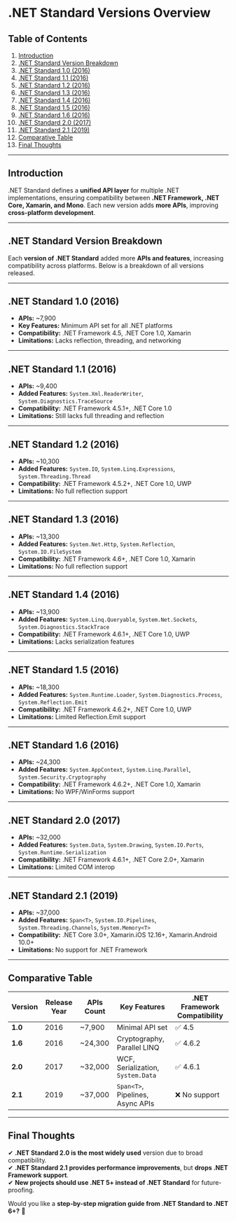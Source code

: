 # **.NET Standard Versions Overview**

## **Table of Contents**
1. [Introduction](#introduction)
2. [.NET Standard Version Breakdown](#net-standard-version-breakdown)
3. [.NET Standard 1.0 (2016)](#net-standard-10-2016)
4. [.NET Standard 1.1 (2016)](#net-standard-11-2016)
5. [.NET Standard 1.2 (2016)](#net-standard-12-2016)
6. [.NET Standard 1.3 (2016)](#net-standard-13-2016)
7. [.NET Standard 1.4 (2016)](#net-standard-14-2016)
8. [.NET Standard 1.5 (2016)](#net-standard-15-2016)
9. [.NET Standard 1.6 (2016)](#net-standard-16-2016)
10. [.NET Standard 2.0 (2017)](#net-standard-20-2017)
11. [.NET Standard 2.1 (2019)](#net-standard-21-2019)
12. [Comparative Table](#comparative-table)
13. [Final Thoughts](#final-thoughts)

---

## **Introduction**
.NET Standard defines a **unified API layer** for multiple .NET implementations, ensuring compatibility between **.NET Framework, .NET Core, Xamarin, and Mono**. Each new version adds **more APIs**, improving **cross-platform development**.

---

## **.NET Standard Version Breakdown**
Each **version of .NET Standard** added more **APIs and features**, increasing compatibility across platforms. Below is a breakdown of all versions released.

---

## **.NET Standard 1.0 (2016)**
- **APIs:** ~7,900
- **Key Features:** Minimum API set for all .NET platforms
- **Compatibility:** .NET Framework 4.5, .NET Core 1.0, Xamarin
- **Limitations:** Lacks reflection, threading, and networking

---

## **.NET Standard 1.1 (2016)**
- **APIs:** ~9,400
- **Added Features:** `System.Xml.ReaderWriter`, `System.Diagnostics.TraceSource`
- **Compatibility:** .NET Framework 4.5.1+, .NET Core 1.0
- **Limitations:** Still lacks full threading and reflection

---

## **.NET Standard 1.2 (2016)**
- **APIs:** ~10,300
- **Added Features:** `System.IO`, `System.Linq.Expressions`, `System.Threading.Thread`
- **Compatibility:** .NET Framework 4.5.2+, .NET Core 1.0, UWP
- **Limitations:** No full reflection support

---

## **.NET Standard 1.3 (2016)**
- **APIs:** ~13,300
- **Added Features:** `System.Net.Http`, `System.Reflection`, `System.IO.FileSystem`
- **Compatibility:** .NET Framework 4.6+, .NET Core 1.0, Xamarin
- **Limitations:** No full reflection support

---

## **.NET Standard 1.4 (2016)**
- **APIs:** ~13,900
- **Added Features:** `System.Linq.Queryable`, `System.Net.Sockets`, `System.Diagnostics.StackTrace`
- **Compatibility:** .NET Framework 4.6.1+, .NET Core 1.0, UWP
- **Limitations:** Lacks serialization features

---

## **.NET Standard 1.5 (2016)**
- **APIs:** ~18,300
- **Added Features:** `System.Runtime.Loader`, `System.Diagnostics.Process`, `System.Reflection.Emit`
- **Compatibility:** .NET Framework 4.6.2+, .NET Core 1.0, UWP
- **Limitations:** Limited Reflection.Emit support

---

## **.NET Standard 1.6 (2016)**
- **APIs:** ~24,300
- **Added Features:** `System.AppContext`, `System.Linq.Parallel`, `System.Security.Cryptography`
- **Compatibility:** .NET Framework 4.6.2+, .NET Core 1.0, Xamarin
- **Limitations:** No WPF/WinForms support

---

## **.NET Standard 2.0 (2017)**
- **APIs:** ~32,000
- **Added Features:** `System.Data`, `System.Drawing`, `System.IO.Ports`, `System.Runtime.Serialization`
- **Compatibility:** .NET Framework 4.6.1+, .NET Core 2.0+, Xamarin
- **Limitations:** Limited COM interop

---

## **.NET Standard 2.1 (2019)**
- **APIs:** ~37,000
- **Added Features:** `Span<T>`, `System.IO.Pipelines`, `System.Threading.Channels`, `System.Memory<T>`
- **Compatibility:** .NET Core 3.0+, Xamarin.iOS 12.16+, Xamarin.Android 10.0+
- **Limitations:** No support for .NET Framework

---

## **Comparative Table**
| Version | Release Year | APIs Count | Key Features | .NET Framework Compatibility |
|---------|-------------|------------|--------------|-----------------------------|
| **1.0** | 2016 | ~7,900 | Minimal API set | ✅ 4.5 |
| **1.6** | 2016 | ~24,300 | Cryptography, Parallel LINQ | ✅ 4.6.2 |
| **2.0** | 2017 | ~32,000 | WCF, Serialization, `System.Data` | ✅ 4.6.1 |
| **2.1** | 2019 | ~37,000 | `Span<T>`, Pipelines, Async APIs | ❌ No support |

---

## **Final Thoughts**
✔ **.NET Standard 2.0 is the most widely used** version due to broad compatibility.  
✔ **.NET Standard 2.1 provides performance improvements**, but **drops .NET Framework support**.  
✔ **New projects should use .NET 5+ instead of .NET Standard** for future-proofing.  

Would you like a **step-by-step migration guide from .NET Standard to .NET 6+?** 🚀

